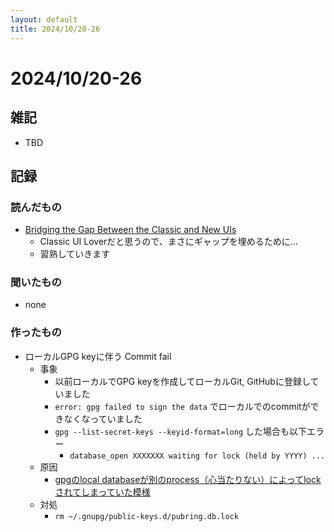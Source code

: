 ```yaml
---
layout: default
title: 2024/10/20-26
---
```


# 2024/10/20-26

## 雑記

* TBD

## 記録

### 読んだもの

* [Bridging the Gap Between the Classic and New UIs](https://blog.jetbrains.com/idea/2024/10/bridging-the-gap-between-the-classic-and-new-uis/)
  * Classic UI Loverだと思うので、まさにギャップを埋めるために…
  * 習熟していきます

### 聞いたもの

* none

### 作ったもの

* ローカルGPG keyに伴う Commit fail
  * 事象
    * 以前ローカルでGPG keyを作成してローカルGit, GitHubに登録していました
    * `error: gpg failed to sign the data` でローカルでのcommitができなくなっていました
    * `gpg --list-secret-keys --keyid-format=long` した場合も以下エラー
      * `database_open XXXXXXX waiting for lock (held by YYYY) ...`
  * 原因
    * [gpgのlocal databaseが別のprocess（心当たりない）によってlockされてしまっていた模様](https://www.reddit.com/r/debian/comments/cdgrik/gpg_e_hangs_checking_the_trustdb_removing_stale/)
  * 対処
    * `rm ~/.gnupg/public-keys.d/pubring.db.lock`
